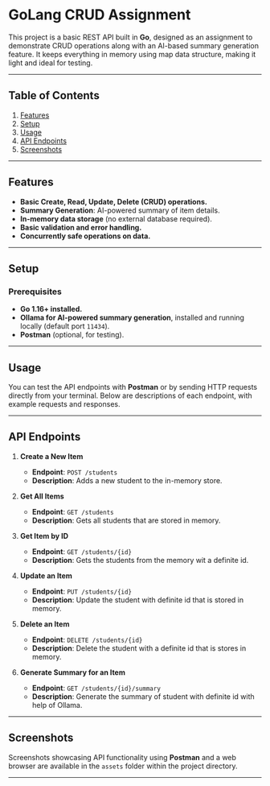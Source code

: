 # **GoLang CRUD Assignment**  

This project is a basic REST API built in **Go**, designed as an assignment to demonstrate CRUD operations along with an AI-based summary generation feature. It keeps everything in memory using map data structure, making it light and ideal for testing.  

---

## **Table of Contents**  

1. [Features](#features)  
2. [Setup](#setup)  
3. [Usage](#usage)  
4. [API Endpoints](#api-endpoints)  
5. [Screenshots](#screenshots)  

---

## **Features**  

- **Basic Create, Read, Update, Delete (CRUD) operations.**  
- **Summary Generation**: AI-powered summary of item details.  
- **In-memory data storage** (no external database required).  
- **Basic validation and error handling.**  
- **Concurrently safe operations on data.**  

---

## **Setup**  

### **Prerequisites**  

- **Go 1.16+ installed.**  
- **Ollama for AI-powered summary generation**, installed and running locally (default port `11434`).  
- **Postman** (optional, for testing).  

---

## **Usage**  

You can test the API endpoints with **Postman** or by sending HTTP requests directly from your terminal. Below are descriptions of each endpoint, with example requests and responses.  

---

## **API Endpoints**  

1. **Create a New Item**  
   - **Endpoint**: `POST /students`  
   - **Description**: Adds a new student to the in-memory store.  

2. **Get All Items**  
   - **Endpoint**: `GET /students`
   - **Description**: Gets all students that are stored in memory.   

3. **Get Item by ID**  
   - **Endpoint**: `GET /students/{id}`
   - **Description**: Gets the students from the memory wit a definite id.  

4. **Update an Item**  
   - **Endpoint**: `PUT /students/{id}`
   - **Description**: Update the student with definite id  that is stored in memory. 

5. **Delete an Item**  
   - **Endpoint**: `DELETE /students/{id}`
   - **Description**: Delete the student with a definite id that is stores in memory.  

6. **Generate Summary for an Item**  
   - **Endpoint**: `GET /students/{id}/summary`
   - **Description**: Generate the summary of student with definite id with help of Ollama. 

---

## **Screenshots**  

Screenshots showcasing API functionality using **Postman** and a web browser are available in the `assets` folder within the project directory.  

---
